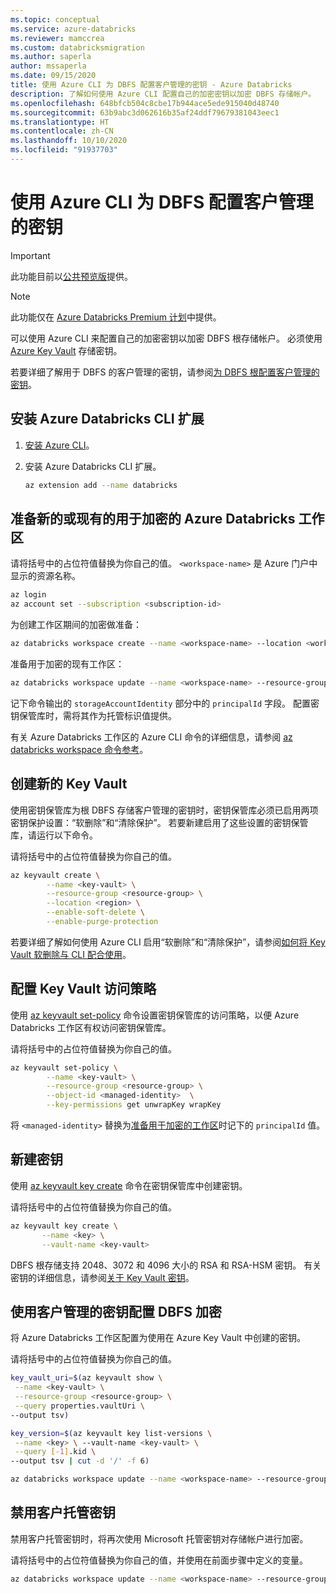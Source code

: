 ```yaml
---
ms.topic: conceptual
ms.service: azure-databricks
ms.reviewer: mamccrea
ms.custom: databricksmigration
ms.author: saperla
author: mssaperla
ms.date: 09/15/2020
title: 使用 Azure CLI 为 DBFS 配置客户管理的密钥 - Azure Databricks
description: 了解如何使用 Azure CLI 配置自己的加密密钥以加密 DBFS 存储帐户。
ms.openlocfilehash: 648bfcb504c8cbe17b944ace5ede915040d48740
ms.sourcegitcommit: 63b9abc3d062616b35af24ddf79679381043eec1
ms.translationtype: HT
ms.contentlocale: zh-CN
ms.lasthandoff: 10/10/2020
ms.locfileid: "91937703"
---
```

# <a name="configure-customer-managed-keys-for-dbfs-using-the-azure-cli"></a>使用 Azure CLI 为 DBFS 配置客户管理的密钥

> [!IMPORTANT]
>
> 此功能目前以[公共预览版](../../../release-notes/release-types.md)提供。

> [!NOTE]
>
> 此功能仅在 [Azure Databricks Premium 计划](https://databricks.com/product/azure-pricing)中提供。

可以使用 Azure CLI 来配置自己的加密密钥以加密 DBFS 根存储帐户。 必须使用 [Azure Key Vault](/key-vault/general/overview) 存储密钥。

若要详细了解用于 DBFS 的客户管理的密钥，请参阅[为 DBFS 根配置客户管理的密钥](index.md)。

## <a name="install-the-azure-databricks-cli-extension"></a>安装 Azure Databricks CLI 扩展

1. [安装 Azure CLI](https://docs.microsoft.com/cli/azure/install-azure-cli)。
2. 安装 Azure Databricks CLI 扩展。

   ```bash
   az extension add --name databricks
   ```

## <a name="prepare-a-new-or-existing-azure-databricks-workspace-for-encryption"></a><a id="prepare-a-new-or-existing-azure-databricks-workspace-for-encryption"> </a><a id="prepare-cli"> </a>准备新的或现有的用于加密的 Azure Databricks 工作区

请将括号中的占位符值替换为你自己的值。 `<workspace-name>` 是 Azure 门户中显示的资源名称。

```bash
az login
az account set --subscription <subscription-id>
```

为创建工作区期间的加密做准备：

```bash
az databricks workspace create --name <workspace-name> --location <workspace-location> --resource-group <resource-group> --sku premium --prepare-encryption
```

准备用于加密的现有工作区：

```bash
az databricks workspace update --name <workspace-name> --resource-group <resource-group> --prepare-encryption
```

记下命令输出的 `storageAccountIdentity` 部分中的 `principalId` 字段。 配置密钥保管库时，需将其作为托管标识值提供。

有关 Azure Databricks 工作区的 Azure CLI 命令的详细信息，请参阅 [az databricks workspace 命令参考](https://docs.microsoft.com/cli/azure/ext/databricks/databricks/workspace)。

## <a name="create-a-new-key-vault"></a>创建新的 Key Vault

使用密钥保管库为根 DBFS 存储客户管理的密钥时，密钥保管库必须已启用两项密钥保护设置：“软删除”和“清除保护”。 若要新建启用了这些设置的密钥保管库，请运行以下命令。

请将括号中的占位符值替换为你自己的值。

```bash
az keyvault create \
        --name <key-vault> \
        --resource-group <resource-group> \
        --location <region> \
        --enable-soft-delete \
        --enable-purge-protection
```

若要详细了解如何使用 Azure CLI 启用“软删除”和“清除保护”，请参阅[如何将 Key Vault 软删除与 CLI 配合使用](/key-vault/general/soft-delete-cli)。

## <a name="configure-the-key-vault-access-policy"></a>配置 Key Vault 访问策略

使用 [az keyvault set-policy](https://docs.microsoft.com/cli/azure/keyvault?view=azure-cli-latest#az_keyvault_set_policy) 命令设置密钥保管库的访问策略，以便 Azure Databricks 工作区有权访问密钥保管库。

请将括号中的占位符值替换为你自己的值。

```bash
az keyvault set-policy \
        --name <key-vault> \
        --resource-group <resource-group> \
        --object-id <managed-identity>  \
        --key-permissions get unwrapKey wrapKey
```

将 `<managed-identity>` 替换为[准备用于加密的工作区](#prepare-cli)时记下的 `principalId` 值。

## <a name="create-a-new-key"></a>新建密钥

使用 [az keyvault key create](https://docs.microsoft.com/cli/azure/keyvault/key) 命令在密钥保管库中创建密钥。

请将括号中的占位符值替换为你自己的值。

```bash
az keyvault key create \
       --name <key> \
       --vault-name <key-vault>
```

DBFS 根存储支持 2048、3072 和 4096 大小的 RSA 和 RSA-HSM 密钥。 有关密钥的详细信息，请参阅[关于 Key Vault 密钥](/key-vault/keys/about-keys)。

## <a name="configure-dbfs-encryption-with-customer-managed-keys"></a>使用客户管理的密钥配置 DBFS 加密

将 Azure Databricks 工作区配置为使用在 Azure Key Vault 中创建的密钥。

请将括号中的占位符值替换为你自己的值。

```bash
key_vault_uri=$(az keyvault show \
 --name <key-vault> \
 --resource-group <resource-group> \
 --query properties.vaultUri \
--output tsv)
```

```bash
key_version=$(az keyvault key list-versions \
 --name <key> \ --vault-name <key-vault> \
 --query [-1].kid \
--output tsv | cut -d '/' -f 6)
```

```bash
az databricks workspace update --name <workspace-name> --resource-group <resource-group> --key-source Microsoft.KeyVault --key-name <key> --key-vault $key_vault_uri --key-version $key_version
```

## <a name="disable-customer-managed-keys"></a>禁用客户托管密钥

禁用客户托管密钥时，将再次使用 Microsoft 托管密钥对存储帐户进行加密。

请将括号中的占位符值替换为你自己的值，并使用在前面步骤中定义的变量。

```bash
az databricks workspace update --name <workspace-name> --resource-group <resource-group> --key-source Default
```